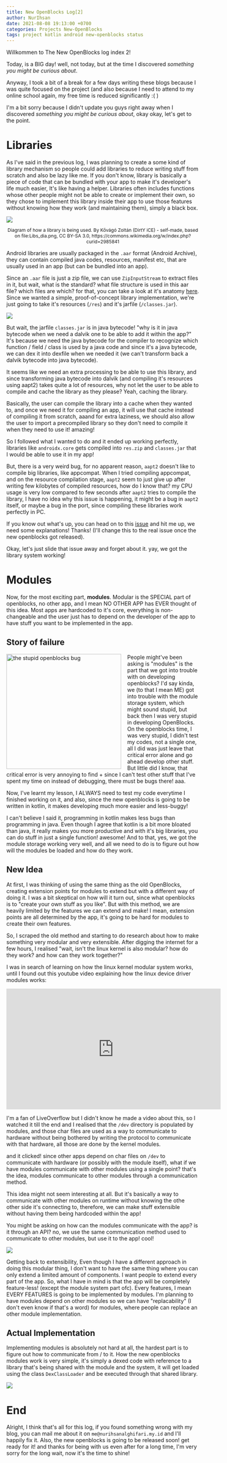 ```yaml
---
title: New OpenBlocks Log[2]
author: NurIhsan
date: 2021-08-08 19:13:00 +0700
categories: Projects New-OpenBlocks
tags: project kotlin android new-openblocks status
---
```


Willkommen to The New OpenBlocks log index 2!

Today, is a BIG day! well, not today, but at the time I discovered _something you might be curious about_.

Anyway, I took a bit of a break for a few days writing these blogs because I was quite focused on the project (and also because I need to attend to my online school again, my free time is reduced significantly :( )

I'm a bit sorry because I didn't update you guys right away when I discovered _something you might be curious about_, okay okay, let's get to the point.

# Libraries
As I've said in the previous log, I was planning to create a some kind of library mechanism so people could add libraries to reduce writing stuff from scratch and also be lazy like me. If you don't know, library is basically a piece of code that can be bundled with your app to make it's developer's life much easier, It's like having a helper. Libraries often includes functions whose other people might not be able to create or implement their own, so they chose to implement this library inside their app to use those features without knowing how they work (and maintaining them), simply a black box.

<img src="/assets/img/library-diagram.svg" style="background: white;">

<p style="font-size: 12px;" align="center">Diagram of how a library is being used. By Kővágó Zoltán (DirtY iCE) - self-made, based on file:Libs_dia.png, CC BY-SA 3.0, https://commons.wikimedia.org/w/index.php?curid=2985841</p>

Android libraries are usually packaged in the `.aar` format (Android Archive), they can contain compiled java codes, resources, manifest etc, that are usually used in an app (but can be bundled into an app).

Since an `.aar` file is just a zip file, we can use `ZipInputStream` to extract files in it, but wait, what is the standard? what file structure is used in this aar file? which files are which? for that, you can take a look at it's anatomy [here](https://developer.android.com/studio/projects/android-library.html#aar-contents). Since we wanted a simple, proof-of-concept library implementation, we're just going to take it's resources (`/res`) and it's jarfile (`/classes.jar`).

<img src="/assets/img/aar-what-were-going-to-use.png"/>

But wait, the jarfile `classes.jar` is in java bytecode! "why is it in java bytecode when we need a dalvik one to be able to add it within the app?" It's because we need the java bytecode for the compiler to recognize which function / field / class is used by a java code and since it's a java bytecode, we can dex it into dexfile when we needed it (we can't transform back a dalvik bytecode into java bytecode).

It seems like we need an extra processing to be able to use this library, and since transforming java bytecode into dalvik (and compiling it's resources using aapt2) takes quite a lot of resources, why not let the user to be able to compile and cache the library as they please? Yeah, caching the library.

Basically, the user can compile the library into a cache when they wanted to, and once we need it for compiling an app, it will use that cache instead of compiling it from scratch, aaand for extra laziness, we should also allow the user to import a precompiled library so they don't need to compile it when they need to use it! amazing!

So I followed what I wanted to do and it ended up working perfectly, libraries like `androidx.core` gets compiled into `res.zip` and `classes.jar` that I would be able to use it in my app!

But, there is a very weird bug, for no apparent reason, `aapt2` doesn't like to compile big libraries, like appcompat. When I tried compiling appcompat, and on the resource compilation stage, `aapt2` seem to just give up after writing few kilobytes of compiled resources, how do I know that? my CPU usage is very low compared to few seconds after `aapt2` tries to compile the library, I have no idea why this issue is happening, it might be a bug in `aapt2` itself, or maybe a bug in the port, since compiling these libraries work perfectly in PC.

If you know out what's up, you can head on to this [issue](https://github.com) and hit me up, we need some explanations! Thanks! (I'll change this to the real issue once the new openblocks got released).

Okay, let's just slide that issue away and forget about it. yay, we got the library system working!

# Modules
Now, for the most exciting part, **modules**. Modular is the SPECIAL part of openblocks, no other app, and I mean NO OTHER APP has EVER thought of this idea. Most apps are hardcoded to it's core, everything is non-changeable and the user just has to depend on the developer of the app to have stuff you want to be implemented in the app.

## Story of failure

<img align="left" src="/assets/img/stupid-openblocks-bug.png" alt="the stupid openblocks bug" height="300" style="margin-right: 16px"/>

People might've been asking is "modules" is the part that we got into trouble with on developing openblocks? I'd say kinda, we (to that I mean ME) got into trouble with the module storage system, which might sound stupid, but back then I was very stupid in developing OpenBlocks. On the openblocks time, I was very stupid, I didn't test my codes, not a single one, all I did was just leave that critical error alone and go ahead develop other stuff. But little did I know, that critical error is very annoying to find + since I can't test other stuff that I've spent my time on instead of debugging, there must be bugs there! aaa.

Now, I've learnt my lesson, I ALWAYS need to test my code everytime I finished working on it, and also, since the new openblocks is going to be written in kotlin, it makes developing much more easier and less-buggy!

I can't believe I said it, programming in kotlin makes less bugs than programming in java. Even though I agree that kotlin is a bit more bloated than java, it really makes you more productive and with it's big libraries, you can do stuff in just a single function! awesome! And to that, yes, we got the module storage working very well, and all we need to do is to figure out how will the modules be loaded and how do they work.

## New Idea

At first, I was thinking of using the same thing as the old OpenBlocks, creating extension points for modules to extend but with a different way of doing it. I was a bit skeptical on how will it turn out, since what openblocks is to "create your own stuff as you like". But with this method, we are heavily limited by the features we can extend and make! I mean, extension points are all determined by the app, it's going to be hard for modules to create their own features.

So, I scraped the old method and starting to do research about how to make something very modular and very extensible. After digging the internet for a few hours, I realised "wait, isn't the linux kernel is also modular? how do they work? and how can they work together?"

I was in search of learning on how the linux kernel modular system works, until I found out this youtube video explaining how the linux device driver modules works:

<iframe width="560" height="315" src="https://www.youtube.com/embed/juGNPLdjLH4" title="YouTube video player" frameborder="0" allow="accelerometer; autoplay; clipboard-write; encrypted-media; gyroscope; picture-in-picture" allowfullscreen></iframe>

I'm a fan of LiveOverflow but I didn't know he made a video about this, so I watched it till the end and I realised that the `/dev` directory is populated by modules, and those char files are used as a way to communicate to hardware without being bothered by writing the protocol to communicate with that hardware, all those are done by the kernel modules.

and it clicked! since other apps depend on char files on `/dev` to communicate with hardware (or possibly with the module itself), what if we have modules communicate with other modules using a single point? that's the idea, modules communicate to other modules through a communication method.

This idea might not seem interesting at all. But it's basically a way to communicate with other modules on runtime without knowing the othe other side it's connecting to, therefore, we can make stuff extensible without having them being hardcoded within the app!

You might be asking on how can the modules communicate with the app? is it through an API? no, we use the same communication method used to communicate to other modules, but use it to the app! cool!

<img src="/assets/img/communication.svg" style="background: white;"/>

Getting back to extensibility, Even though I have a different approach in doing this modular thing, I don't want to have the same thing where you can only extend a limited amount of components. I want people to extend every part of the app. So, what I have in mind is that the app will be completely feature-less! (except the module system part ofc). Every features, I mean EVERY FEATURES is going to be implemented by modules. I'm planning to have modules depend on other modules so we can have "replacability" (I don't even know if that's a word) for modules, where people can replace an other module implementation.

## Actual Implementation

Implementing modules is absolutely not hard at all, the hardest part is to figure out how to communicate from / to it. How the new openblocks modules work is very simple, it's simply a dexed code with reference to a library that's being shared with the module and the system, it will get loaded using the class `DexClassLoader` and be executed through that shared library.

<img src="/assets/img/module-loader-code.png"/>

# End

Alright, I think that's all for this log, if you found something wrong with my blog, you can mail me about it on `me@nurihsanalghifari.my.id` and I'll happily fix it. Also, the new openblocks is going to be released soon! get ready for it! and thanks for being with us even after for a long time, I'm very sorry for the long wait, now it's the time to shine!
